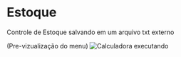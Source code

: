 # Estoque
Controle de Estoque salvando em um arquivo txt externo

(Pre-vizualização do menu)
<img src="http://i.imgur.com/A6hWeb9.jpg" alt="Calculadora executando">
